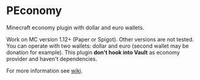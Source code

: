 # PEconomy
Minecraft economy plugin with dollar and euro wallets.

Work on MC version 1.12+ (Paper or Spigot). Other versions are not tested.
You can operate with two wallets: dollar and euro (second wallet may be donation for example).
This plugin **don't hook into Vault** as economy provider and haven't dependencies.

For more information see [wiki](https://github.com/SoKnight/PEconomy/wiki).
